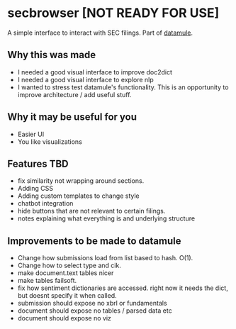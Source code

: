 # secbrowser [NOT READY FOR USE]

A simple interface to interact with SEC filings. Part of [datamule](https://github.com/john-friedman/datamule-python).

## Why this was made

- I needed a good visual interface to improve doc2dict
- I needed a good visual interface to explore nlp
- I wanted to stress test datamule's functionality. This is an opportunity to improve architecture / add useful stuff.

## Why it may be useful for you
- Easier UI
- You like visualizations

## Features TBD
- fix similarity not wrapping around sections.  
- Adding CSS
- Adding custom templates to change style
- chatbot integration
- hide buttons that are not relevant to certain filings.
- notes explaining what everything is and underlying structure

## Improvements to be made to datamule
- Change how submissions load from list based to hash. O(1).
- Change how to select type and cik.
- make document.text tables nicer
- make tables failsoft.
- fix how sentiment dictionaries are accessed. right now it needs the dict, but doesnt specify it when called.
- submission should expose no xbrl or fundamentals
- document should expose no tables / parsed data etc
- document should expose no viz